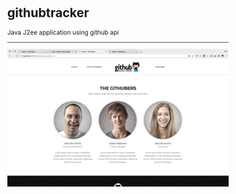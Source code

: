 # githubtracker
Java J2ee application using github api 
*******************************************************************************************************************************
![github-large](https://github.com/devart64/githubtracker/blob/development/web/Assets/img/githubers.png)
